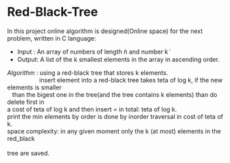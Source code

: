 # Red-Black-Tree

In this project online algorithm is designed(Online space) for the next problem, written in C language:
  - Input : An array of numbers of length ݊n and number k݇
  - Output: A list of the k smallest elements in the array in ascending order.
 
_Algorithm_ : using a red-black tree that stores k elements.\
&nbsp;&nbsp;&nbsp;&nbsp;&nbsp;&nbsp;&nbsp;&nbsp;&nbsp;&nbsp;&nbsp;&nbsp;&nbsp;&nbsp;&nbsp;&nbsp;&nbsp;&nbsp;&nbsp;insert element into a red-black tree takes teta of log k, if the new elements is smaller\
&nbsp;&nbsp;&nbsp;than the bigest one in the tree(and the tree contains k elements) than do delete first in\
              a cost of teta of log k and then insert = in total: teta of log k.\
              print the min elements by order is done by inorder traversal in cost of teta of k.\
              space complexity: in any given moment only the k (at most) elements in the red_black\
<br />tree are saved.
